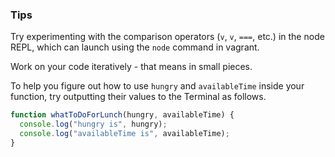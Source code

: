 ### Tips 

Try experimenting with the comparison operators (`v`, `v`, `===`, etc.) in the node REPL, which can launch using the `node` command in vagrant.

Work on your code iteratively - that means in small pieces. 

To help you figure out how to use `hungry` and `availableTime` inside your function, try outputting their values to the Terminal as follows. 

```javascript
function whatToDoForLunch(hungry, availableTime) {
  console.log("hungry is", hungry); 
  console.log("availableTime is", availableTime);
}
```

